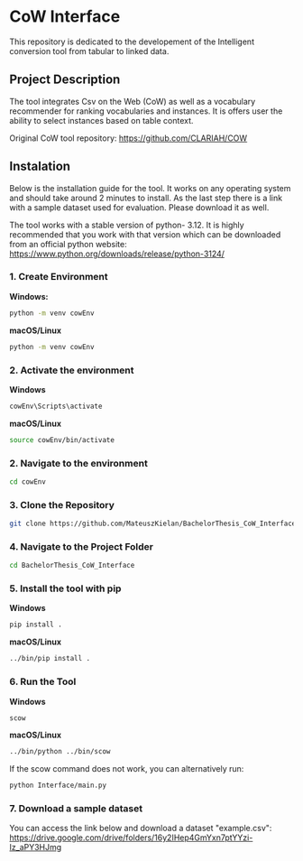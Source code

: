 # **CoW Interface**

This repository is dedicated to the developement of the Intelligent conversion tool from tabular to linked data. 

## **Project Description**

The tool integrates Csv on the Web (CoW) as well as a vocabulary recommender for ranking vocabularies and instances. It is offers user the ability to select instances based on table context.

Original CoW tool repository: https://github.com/CLARIAH/COW

## **Instalation**

Below is the installation guide for the tool. It works on any operating system and should take around 2 minutes to install. As the last step there is a link with a sample dataset used for evaluation. Please download it as well. 

The tool works with a stable version of python- 3.12. It is highly recommended that you work with that version which can be downloaded from an official python website: https://www.python.org/downloads/release/python-3124/

### 1. Create Environment

**Windows:**
```bash
python -m venv cowEnv
```

**macOS/Linux**
```bash
python -m venv cowEnv
```
### 2. Activate the environment

**Windows**
```bash
cowEnv\Scripts\activate
```

**macOS/Linux**
```bash
source cowEnv/bin/activate
```

### 2. Navigate to the environment
```bash
cd cowEnv
```
### 3. Clone the Repository
```bash
git clone https://github.com/MateuszKielan/BachelorThesis_CoW_Interface.git
```

### 4. Navigate to the Project Folder
```bash
cd BachelorThesis_CoW_Interface
```

### 5. Install the tool with pip

**Windows**
```bash
pip install .
```

**macOS/Linux**
```bash
../bin/pip install .
```

### 6. Run the Tool 

**Windows**
```bash
scow
```

**macOS/Linux**
```bash
../bin/python ../bin/scow
```

If the scow command does not work, you can alternatively run:
```bash
python Interface/main.py
```

### 7. Download a sample dataset
You can access the link below and download a dataset "example.csv":
https://drive.google.com/drive/folders/16y2IHep4GmYxn7ptYYzi-Iz_aPY3HJmg



